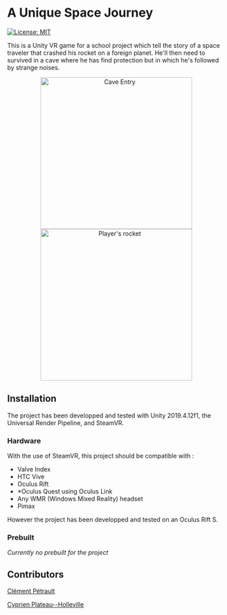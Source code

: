 # A Unique Space Journey

[![License: MIT](https://img.shields.io/badge/License-MIT-yellow.svg)](https://opensource.org/licenses/MIT)

This is a Unity VR game for a school project which tell the story of a space traveler that crashed his rocket on a foreign planet. He'll then need to survived in a cave where he has find protection but in which he's followed by strange noises.

<p align="center">
<img src="https://github.com/PlathC/AUniqueSpaceJourney/blob/main/readme_image/cave_entry.png" alt="Cave Entry" width="350"/><img src="https://github.com/PlathC/AUniqueSpaceJourney/blob/main/readme_image/rocket.png" alt="Player's rocket" width="350"/>
</p>

## Installation

The project has been developped and tested with Unity 2019.4.12f1, the Universal Render Pipeline, and SteamVR.

### Hardware

With the use of SteamVR, this project should be compatible with :

- Valve Index
- HTC Vive
- Oculus Rift
- *Oculus Quest using Oculus Link
- Any WMR (Windows Mixed Reality) headset
- Pimax

However the project has been developped and tested on an Oculus Rift S.

### Prebuilt 

*Currently no prebuilt for the project*

## Contributors

[Clément Pétrault](https://github.com/fatalkiller)

[Cyprien Plateau--Holleville](https://github.com/PlathC)
